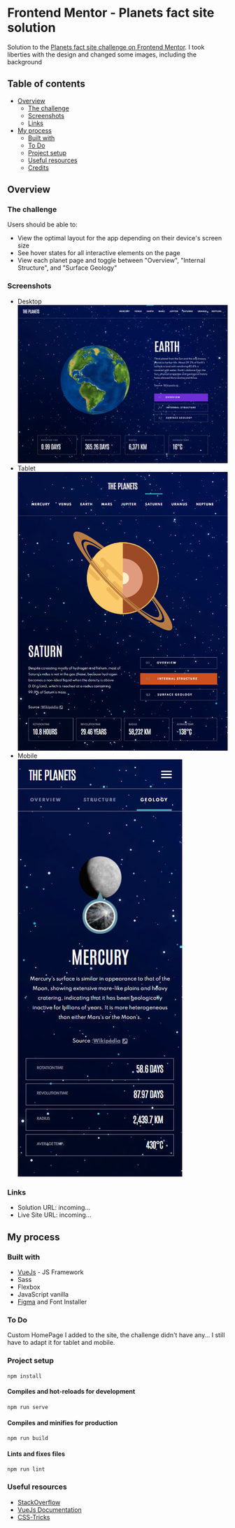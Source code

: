 # Frontend Mentor - Planets fact site solution

Solution to the [Planets fact site challenge on Frontend Mentor](https://www.frontendmentor.io/challenges/planets-fact-site-gazqN8w_f).
I took liberties with the design and changed some images, including the background  

## Table of contents

- [Overview](#overview)
  - [The challenge](#the-challenge)
  - [Screenshots](#screenshot)
  - [Links](#links)
- [My process](#my-process)
  - [Built with](#built-with)
  - [To Do](#to-do)
  - [Project setup](#project-setup)
  - [Useful resources](#useful-resources)
  - [Credits](#credits)

## Overview

### The challenge

Users should be able to:

- View the optimal layout for the app depending on their device's screen size
- See hover states for all interactive elements on the page
- View each planet page and toggle between "Overview", "Internal Structure", and "Surface Geology"

### Screenshots

- Desktop  
![](./desktop.png)  
- Tablet  
![](./tablet.png)  
- Mobile  
![](./mobile.png)

### Links

- Solution URL: incoming...  
- Live Site URL: incoming...  

## My process

### Built with

- [VueJs](https://vuejs.org/) - JS Framework
- Sass
- Flexbox
- JavaScript vanilla
- [Figma](https://www.figma.com/) and Font Installer

### To Do

Custom HomePage I added to the site, the challenge didn't have any... I still have to adapt it for tablet and mobile.

### Project setup
```
npm install
```

#### Compiles and hot-reloads for development
```
npm run serve
```

#### Compiles and minifies for production
```
npm run build
```

#### Lints and fixes files
```
npm run lint
```

### Useful resources

- [StackOverflow](https://stackoverflow.com/)
- [VueJs Documentation](https://v3.vuejs.org/guide/introduction.html)
- [CSS-Tricks](https://css-tricks.com/)

